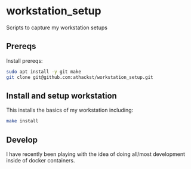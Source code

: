 # workstation_setup

Scripts to capture my workstation setups

## Prereqs

Install prereqs:

```bash
sudo apt install -y git make
git clone git@github.com:athackst/workstation_setup.git
```

## Install and setup workstation

This installs the basics of my workstation including:

```bash
make install
```

## Develop

I have recently been playing with the idea of doing all/most development inside of docker containers.
